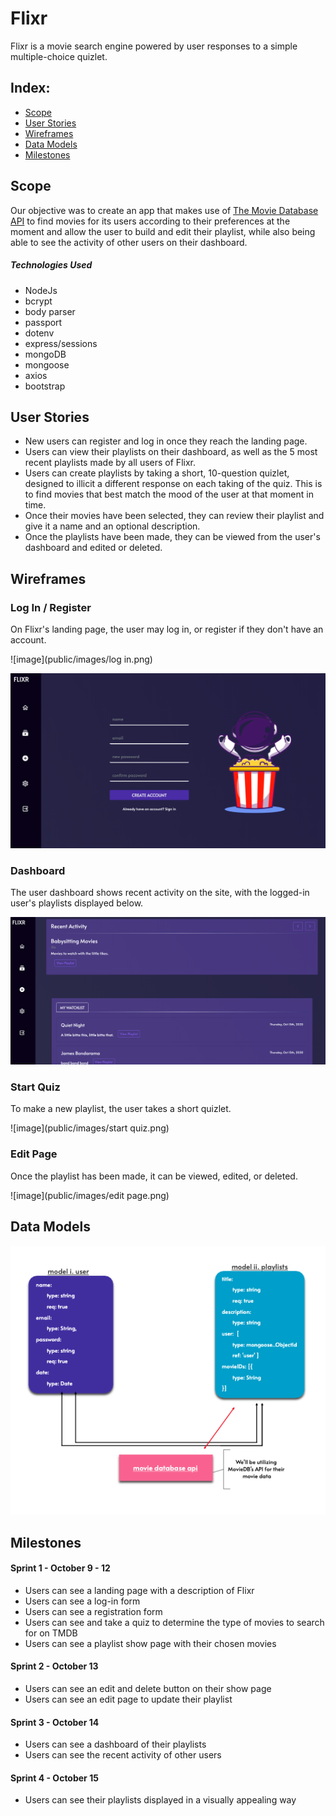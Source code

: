 # Flixr 

Flixr is a movie search engine powered by user responses to a simple multiple-choice quizlet.

## Index:

- [Scope](#Scope)
- [User Stories](#user-stories)
- [Wireframes](#wireframes)
- [Data Models](#data-models)
- [Milestones](#milestones)

## Scope

Our objective was to create an app that makes use of [The Movie Database API](https://developers.themoviedb.org/4/getting-started/authorization) to find movies for its users according to their preferences at the moment and allow the user to build and edit their playlist, while also being able to see the activity of other users on their dashboard.

##### Technologies Used

- NodeJs
- bcrypt
- body parser
- passport
- dotenv
- express/sessions
- mongoDB
- mongoose
- axios
- bootstrap

## User Stories

- New users can register and log in once they reach the landing page.
- Users can view their playlists on their dashboard, as well as the 5 most recent playlists made by all users of Flixr.
- Users can create playlists by taking a short, 10-question quizlet, designed to illicit a different response on each taking of the quiz. This is to find movies that best match the mood of the user at that moment in time.
- Once their movies have been selected, they can review their playlist and give it a name and an optional description.
- Once the playlists have been made, they can be viewed from the user's dashboard and edited or deleted.

## Wireframes

### Log In / Register

On Flixr's landing page, the user may log in, or register if they don't have an account.

![image](public/images/log in.png)

![image](public/images/register.png)

### Dashboard

The user dashboard shows recent activity on the site, with the logged-in user's playlists displayed below.

![image](public/images/dashboard.png)

### Start Quiz

To make a new playlist, the user takes a short quizlet.

![image](public/images/start quiz.png)

### Edit Page

Once the playlist has been made, it can be viewed, edited, or deleted.

![image](public/images/edit page.png)


## Data Models

![image](public/images/ERD.png)

## Milestones

#### Sprint 1 - October 9 - 12

- Users can see a landing page with a description of Flixr
- Users can see a log-in form
- Users can see a registration form
- Users can see and take a quiz to determine the type of movies to search for on TMDB
- Users can see a playlist show page with their chosen movies

#### Sprint 2 - October 13

- Users can see an edit and delete button on their show page
- Users can see an edit page to update their playlist

#### Sprint 3 - October 14

- Users can see a dashboard of their playlists
- Users can see the recent activity of other users

#### Sprint 4 - October 15

- Users can see their playlists displayed in a visually appealing way